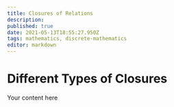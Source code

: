 ```yaml
---
title: Closures of Relations
description: 
published: true
date: 2021-05-13T18:55:27.950Z
tags: mathematics, discrete-mathematics
editor: markdown
---
```


# Different Types of Closures
Your content here